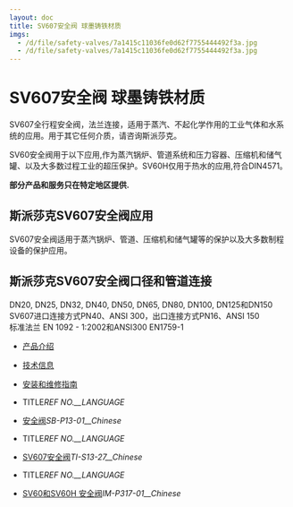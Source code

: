 ```yaml
---
layout: doc
title: SV607安全阀 球墨铸铁材质
imgs:
  - /d/file/safety-valves/7a1415c11036fe0d62f7755444492f3a.jpg
  - /d/file/safety-valves/7a1415c11036fe0d62f7755444492f3a.jpg
---
```


# SV607安全阀 球墨铸铁材质

SV607全行程安全阀，法兰连接，适用于蒸汽、不起化学作用的工业气体和水系统的应用。用于其它任何介质，请咨询斯派莎克。

SV60安全阀用于以下应用,作为蒸汽锅炉、管道系统和压力容器、压缩机和储气罐、以及大多数过程工业的超压保护。SV60H仅用于热水的应用,符合DIN4571。

**部分产品和服务只在特定地区提供.**

## 斯派莎克SV607安全阀应用

SV607安全阀适用于蒸汽锅炉、管道、压缩机和储气罐等的保护以及大多数制程设备的保护应用。

## 斯派莎克SV607安全阀口径和管道连接

DN20, DN25, DN32, DN40, DN50, DN65, DN80, DN100, DN125和DN150  
SV607进口连接方式PN40、ANSI 300，出口连接方式PN16、ANSI 150  
标准法兰 EN 1092 - 1:2002和ANSI300 EN1759-1

- [产品介绍](<javascript:navactive(1);>)
- [技术信息](<javascript:navactive(2);>)
- [安装和维修指南](<javascript:navactive(3);>)

- TITLE*REF NO.\_\_LANGUAGE*
- [安全阀](/d/pdf/SB-P13-01-安全阀%202014.pdf)_SB-P13-01\_\_Chinese_

- TITLE*REF NO.\_\_LANGUAGE*
- [SV607安全阀](/d/pdf/TI-S13-27-SV60%20%20安全阀.pdf)_TI-S13-27\_\_Chinese_

- TITLE*REF NO.\_\_LANGUAGE*
- [SV60和SV60H 安全阀](/d/pdf/IM-P317-01-SV60和SV60H%20安全阀.pdf)_IM-P317-01\_\_Chinese_
